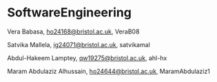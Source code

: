 # SoftwareEngineering

Vera Babasa, ho24168@bristol.ac.uk, VeraB08


Satvika Mallela, ig24071@bristol.ac.uk, satvikamal


Abdul-Hakeem Lamptey, qw19275@bristol.ac.uk, ahl-hx


Maram Abdulaziz Alhussain, ho24644@bristol.ac.uk, MaramAbdulaziz1